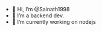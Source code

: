 - 👋 Hi, I’m @Sainath1998
- 👀 I’m a backend dev.
- 🌱 I’m currently working on nodejs

<!---
Sainath1998/Sainath1998 is a ✨ special ✨ repository because its `README.md` (this file) appears on your GitHub profile.
You can click the Preview link to take a look at your changes.
--->
